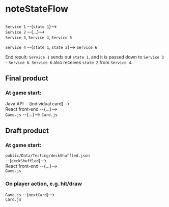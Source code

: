 # noteStateFlow

##

`Service 1` --{`state 1`}-->  
`Service 2` --{...}-->  
`Service 3`, `Service 4`, `Service 5`

`Service 4` --{`state 1`, `state 2`}-->
`Service 6`

End result: `Service 1` sends out `state 1`, and it is passed down to `Service 3` - `Service 6`. `Service 6` also receives `state 2` from `Service 4`.

## Final product

### At game start:

Java API --{individual card}-->  
React front-end --{...}-->  
`Game.js` --{...}-->
`Card.js`

## Draft product

### At game start:

`public/Data/Testing/deckShuffled.json`  
--{`deckShuffled`}-->  
React front-end --{...}-->  
`Game.js`

### On player action, e.g. hit/draw

`Game.js` --{`nextCard`}-->  
`Card.js`
